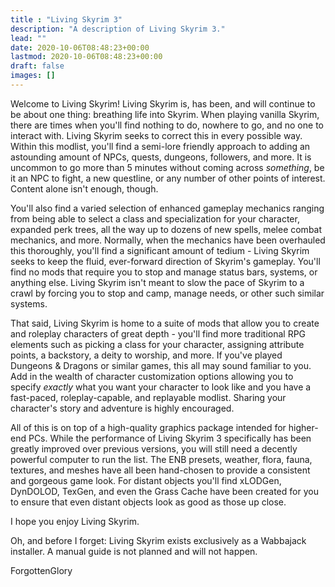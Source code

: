 ```yaml
---
title : "Living Skyrim 3"
description: "A description of Living Skyrim 3."
lead: ""
date: 2020-10-06T08:48:23+00:00
lastmod: 2020-10-06T08:48:23+00:00
draft: false
images: []
---
```


Welcome to Living Skyrim! Living Skyrim is, has been, and will continue to be about one thing: breathing life into Skyrim. When playing vanilla Skyrim, there are times when you'll find nothing to do, nowhere to go, and no one to interact with. Living Skyrim seeks to correct this in every possible way. Within this modlist, you'll find a semi-lore friendly approach to adding an astounding amount of NPCs, quests, dungeons, followers, and more. It is uncommon to go more than 5 minutes without coming across *something*, be it an NPC to fight, a new questline, or any number of other points of interest. Content alone isn't enough, though. 

You'll also find a varied selection of enhanced gameplay mechanics ranging from being able to select a class and specialization for your character, expanded perk trees, all the way up to dozens of new spells, melee combat mechanics, and more. Normally, when the mechanics have been overhauled this thoroughly, you'll find a significant amount of tedium - Living Skyrim seeks to keep the fluid, ever-forward direction of Skyrim's gameplay. You'll find no mods that require you to stop and manage status bars, systems, or anything else. Living Skyrim isn't meant to slow the pace of Skyrim to a crawl by forcing you to stop and camp, manage needs, or other such similar systems.

That said, Living Skyrim is home to a suite of mods that allow you to create and roleplay characters of great depth - you'll find more traditional RPG elements such as picking a class for your character, assigning attribute points, a backstory, a deity to worship, and more. If you've played Dungeons & Dragons or similar games, this all may sound familiar to you. Add in the wealth of character customization options allowing you to specify *exactly* what you want your character to look like and you have a fast-paced, roleplay-capable, and replayable modlist. Sharing your character's story and adventure is highly encouraged.

All of this is on top of a high-quality graphics package intended for higher-end PCs. While the performance of Living Skyrim 3 specifically has been greatly improved over previous versions, you will still need a decently powerful computer to run the list. The ENB presets, weather, flora, fauna, textures, and meshes have all been hand-chosen to provide a consistent and gorgeous game look. For distant objects you'll find xLODGen, DynDOLOD, TexGen, and even the Grass Cache have been created for you to ensure that even distant objects look as good as those up close.

I hope you enjoy Living Skyrim.

Oh, and before I forget: Living Skyrim exists exclusively as a Wabbajack installer. A manual guide is not planned and will not happen.

ForgottenGlory 